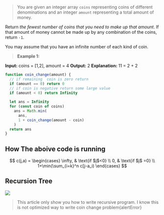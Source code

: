 >You are given an integer array  `coins`  representing coins of different denominations and an integer  `amount`  representing a total amount of money.

Return  _the fewest number of coins that you need to make up that amount_. If that amount of money cannot be made up by any combination of the coins, return  `-1`.

You may assume that you have an infinite number of each kind of coin.
>**Example 1:**

**Input:** coins = [1,2], amount = 4
**Output:** 2
**Explanation:** 11 = 2 + 2 


```javascript
function coin_change(amount) {
  // if remaining  coin is zero return
  if (amount == 0) return 0
  // if coin is negative return some large value
  if (amount < 0) return Infinity
  
  let ans = Infinity
  for (const coin of coins)
    ans = Math.min(
      ans,
      1 + coin_change(amount - coin)
    )
  return ans
}
```

## How The aboive code is running

$$
  c(j,a) =
\begin{cases}
\infty,  & \text{if $j$<0} \\
0,  & \text{if $j$ =0} \\
 1+\min(\sum_{i=k}^n c[j-a_i)
\end{cases}
$$


## Recursion Tree

![](https://1.bp.blogspot.com/-qJf9RTk0_VQ/YLxz6UPEheI/AAAAAAAAOwE/3V0MQCcf4NkyqdmZArvcc7_0LEpjUYMIgCLcBGAsYHQ/w400-h272/coin-change.gif)

>This article only show you how to write recursive program. I know this is not optimized way to write coin change problem{alertError}
<!--stackedit_data:
eyJwcm9wZXJ0aWVzIjoiZXh0ZW5zaW9uczpcbiAgcHJlc2V0Oi
B6ZXJvXG4gIG1hcmtkb3duOlxuICAgIHRhYmxlOiB0cnVlXG4g
IGthdGV4OlxuICAgIGVuYWJsZWQ6IHRydWVcbiIsImhpc3Rvcn
kiOls2NjgzNzYwNDYsMTk3NjkyNzEzOSwxMjYyNjk3ODA1LDg1
MTQxMTIzLC05MDg5OTkzMDhdfQ==
-->